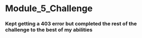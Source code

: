 # Module_5_Challenge
### Kept getting a 403 error but completed the rest of the challenge to the best of my abilities 